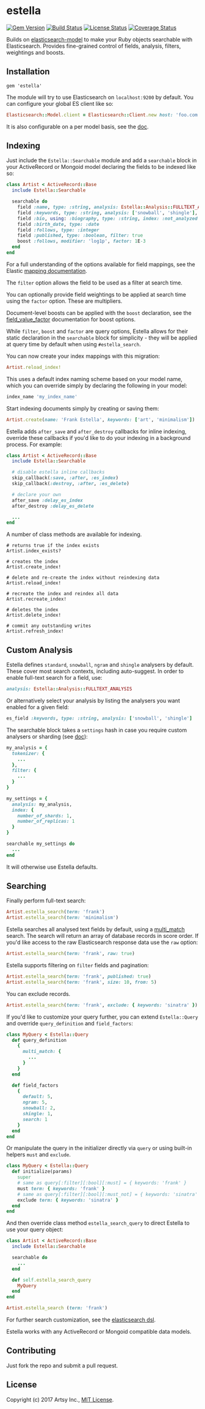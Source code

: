 # estella

[![Gem Version](https://badge.fury.io/rb/estella.svg)](https://badge.fury.io/rb/estella)
[![Build Status](https://travis-ci.org/artsy/estella.svg?branch=master)](https://travis-ci.org/artsy/estella)
[![License Status](https://git.legal/projects/3493/badge.svg)](https://git.legal/projects/3493)
[![Coverage Status](https://coveralls.io/repos/github/artsy/estella/badge.svg?branch=master)](https://coveralls.io/github/artsy/estella?branch=master)

Builds on [elasticsearch-model](https://github.com/elastic/elasticsearch-rails/tree/master/elasticsearch-model) to make your Ruby objects searchable with Elasticsearch. Provides fine-grained control of fields, analysis, filters, weightings and boosts.

## Installation

```
gem 'estella'
```

The module will try to use Elasticsearch on `localhost:9200` by default. You can configure your global ES client like so:

```ruby
Elasticsearch::Model.client = Elasticsearch::Client.new host: 'foo.com', log: true
```

It is also configurable on a per model basis, see the [doc](https://github.com/elastic/elasticsearch-rails/tree/master/elasticsearch-model#the-elasticsearch-client).

## Indexing

Just include the `Estella::Searchable` module and add a `searchable` block in your ActiveRecord or Mongoid model declaring the fields to be indexed like so:

```ruby
class Artist < ActiveRecord::Base
  include Estella::Searchable

  searchable do
    field :name, type: :string, analysis: Estella::Analysis::FULLTEXT_ANALYSIS, factor: 1.0
    field :keywords, type: :string, analysis: ['snowball', 'shingle'], factor: 0.5
    field :bio, using: :biography, type: :string, index: :not_analyzed
    field :birth_date, type: :date
    field :follows, type: :integer
    field :published, type: :boolean, filter: true
    boost :follows, modifier: 'log1p', factor: 1E-3
  end
end
```

For a full understanding of the options available for field mappings, see the Elastic [mapping documentation](https://www.elastic.co/guide/en/elasticsearch/reference/2.4/mapping.html).

The `filter` option allows the field to be used as a filter at search time.

You can optionally provide field weightings to be applied at search time using the `factor` option. These are multipliers.

Document-level boosts can be applied with the `boost` declaration, see the [field_value_factor](https://www.elastic.co/guide/en/elasticsearch/reference/2.4/query-dsl-function-score-query.html#function-field-value-factor) documentation for boost options.

While `filter`, `boost` and `factor` are query options, Estella allows for their static declaration in the `searchable` block for simplicity - they will be applied at query time by default when using `#estella_search`.

You can now create your index mappings with this migration:

```ruby
Artist.reload_index!
```

This uses a default index naming scheme based on your model name, which you can override simply by declaring the following in your model:

```ruby
index_name 'my_index_name'
```

Start indexing documents simply by creating or saving them:

```ruby
Artist.create(name: 'Frank Estella', keywords: ['art', 'minimalism'])
```

Estella adds `after_save` and `after_destroy` callbacks for inline indexing, override these callbacks if you'd like to do your indexing in a background process. For example:

```ruby
class Artist < ActiveRecord::Base
  include Estella::Searchable

  # disable estella inline callbacks
  skip_callback(:save, :after, :es_index)
  skip_callback(:destroy, :after, :es_delete)

  # declare your own
  after_save :delay_es_index
  after_destroy :delay_es_delete

  ...
end
```

A number of class methods are available for indexing.

```
# returns true if the index exists
Artist.index_exists?

# creates the index
Artist.create_index!

# delete and re-create the index without reindexing data
Artist.reload_index!

# recreate the index and reindex all data
Artist.recreate_index!

# deletes the index
Artist.delete_index!

# commit any outstanding writes
Artist.refresh_index!
```

## Custom Analysis

Estella defines `standard`, `snowball`, `ngram` and `shingle` analysers by default. These cover most search contexts, including auto-suggest. In order to enable full-text search for a field, use:

```ruby
analysis: Estella::Analysis::FULLTEXT_ANALYSIS
```

Or alternatively select your analysis by listing the analysers you want enabled for a given field:

```ruby
es_field :keywords, type: :string, analysis: ['snowball', 'shingle']
```

The searchable block takes a `settings` hash in case you require custom analysers or sharding (see [doc](https://www.elastic.co/guide/en/elasticsearch/guide/current/configuring-analyzers.html)):

```ruby
my_analysis = {
  tokenizer: {
    ...
  },
  filter: {
    ...
  }
}

my_settings = {
  analysis: my_analysis,
  index: {
    number_of_shards: 1,
    number_of_replicas: 1
  }
}

searchable my_settings do
  ...
end
```

It will otherwise use Estella defaults.

## Searching

Finally perform full-text search:

```ruby
Artist.estella_search(term: 'frank')
Artist.estella_search(term: 'minimalism')
```

Estella searches all analysed text fields by default, using a [multi_match](https://www.elastic.co/guide/en/elasticsearch/guide/current/multi-match-query.html) search. The search will return an array of database records in score order. If you'd like access to the raw Elasticsearch response data use the `raw` option:

```ruby
Artist.estella_search(term: 'frank', raw: true)
```

Estella supports filtering on `filter` fields and pagination:

```ruby
Artist.estella_search(term: 'frank', published: true)
Artist.estella_search(term: 'frank', size: 10, from: 5)
```

You can exclude records.

```ruby
Artist.estella_search(term: 'frank', exclude: { keywords: 'sinatra' })
```

If you'd like to customize your query further, you can extend `Estella::Query` and override `query_definition` and `field_factors`:

```ruby
class MyQuery < Estella::Query
  def query_definition
    {
      multi_match: {
        ...
      }
    }
  end

  def field_factors
    {
      default: 5,
      ngram: 5,
      snowball: 2,
      shingle: 1,
      search: 1
    }
  end
end
```

Or manipulate the query in the initializer directly via `query` or using built-in helpers `must` and `exclude`.

```ruby
class MyQuery < Estella::Query
  def initialize(params)
    super
    # same as query[:filter][:bool][:must] = { keywords: 'frank' }
    must term: { keywords: 'frank' }
    # same as query[:filter][:bool][:must_not] = { keywords: 'sinatra' }
    exclude term: { keywords: 'sinatra' }
  end
end
```

And then override class method `estella_search_query` to direct Estella to use your query object:

```ruby
class Artist < ActiveRecord::Base
  include Estella::Searchable

  searchable do
    ...
  end

  def self.estella_search_query
    MyQuery
  end
end

Artist.estella_search (term: 'frank')
```

For further search customization, see the [elasticsearch dsl](https://github.com/elastic/elasticsearch-rails/tree/master/elasticsearch-model#the-elasticsearch-dsl).

Estella works with any ActiveRecord or Mongoid compatible data models.

## Contributing

Just fork the repo and submit a pull request.

## License

Copyright (c) 2017 Artsy Inc., [MIT License](LICENSE).
